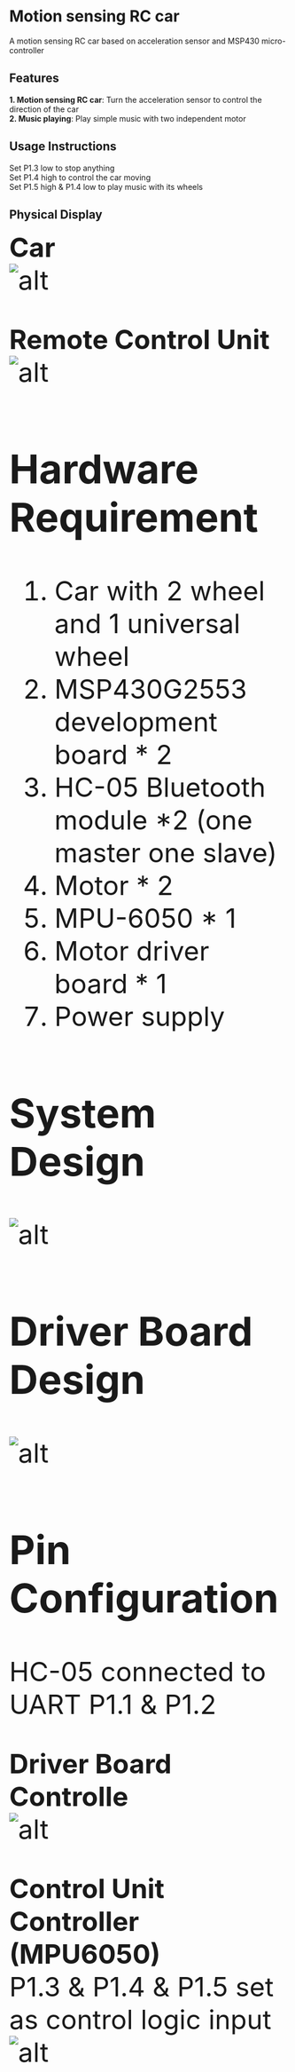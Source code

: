 Motion sensing RC car
=====================
A motion sensing RC car based on acceleration sensor and MSP430 micro-controller  


Features  
----------  
**1. Motion sensing RC car**: Turn the acceleration sensor to control the direction of the car  
**2. Music playing**: Play simple music with two independent motor  


Usage Instructions  
----------  
Set P1.3 low to stop anything   
Set P1.4 high to control the car moving  
Set P1.5 high & P1.4 low to play music with its wheels  


Physical Display  
----------  
<font size=7>**Car**  
![alt](Img/img2.png) 


<font size=7>**Remote Control Unit**  
![alt](Img/img1.png)  


Hardware Requirement  
----------
1. Car with 2 wheel and 1 universal wheel  
2. MSP430G2553 development board * 2  
3. HC-05 Bluetooth module *2 (one master one slave)  
4. Motor * 2  
5. MPU-6050 * 1  
6. Motor driver board * 1  
7. Power supply  


System Design  
----------
![alt](Img/Diagram.png)  


Driver Board Design  
----------
![alt](Img/MotorDriverBoard.png)  


Pin Configuration  
----------  
HC-05 connected to UART P1.1 & P1.2  

<font size=7>**Driver Board Controlle**  
![alt](Img/DriverControl-Pin.png)  

<font size=7>**Control Unit Controller (MPU6050)**  
P1.3 & P1.4 & P1.5 set as control logic input  
![alt](Img/MPU-Pin.png)  


